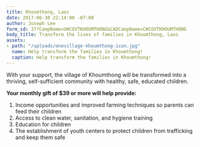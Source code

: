 ```yaml
---
title: Khoumthong, Laos
date: 2017-06-30 22:14:00 -07:00
author: Joseph Lee
form_id: 37?CampName=UWCOVTKHOUMTHONG&CADCampName=CWCOVTKHOUMTHONG
body_title: Transform the lives of families in Khoumthong, Laos
assets:
- path: "/uploads/onevillage-khoumthong-icon.jpg"
  name: Help transform the families in Khoumthong!
  caption: Help transform the families in Khoumthong!
---
```


With your support, the village of Khoumthong will be transformed into a thriving, self-sufficient community with healthy, safe, educated children. 

**Your monthly gift of $39 or more will help provide:**

1. Income opportunities and improved farming techniques so parents can feed their children
2. Access to clean water, sanitation, and hygiene training
3. Education for children
4. The establishment of youth centers to protect children from trafficking and keep them safe
